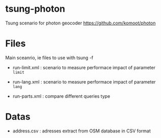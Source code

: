 tsung-photon
============

Tsung scenario for photon geocoder https://github.com/komoot/photon

Files
=====

Main sceanrio, ie files to use with tsung -f

* run-limit.xml : scenario to measure performace impact of parameter `limit`

* run-lang.xml : scenario to measure performace impact of parameter `lang`

* run-parts.xml : compare different queries type

Datas
=====

* address.csv : adresses extract from OSM database in CSV format

